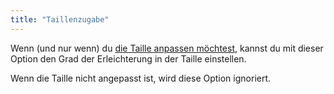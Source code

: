 ```yaml
---
title: "Taillenzugabe"
---
```


Wenn (und nur wenn) du [die Taille anpassen möchtest](/docs/designs/teagan/options/curvetowaist), kannst du mit dieser Option den Grad der Erleichterung in der Taille einstellen.

Wenn die Taille nicht angepasst ist, wird diese Option ignoriert.
